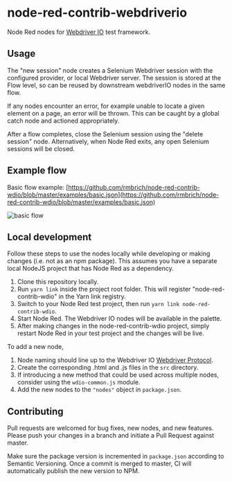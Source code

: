 # node-red-contrib-webdriverio

Node Red nodes for [Webdriver IO](https://webdriver.io) test framework.

## Usage

The "new session" node creates a Selenium Webdriver session with the configured provider, or local Webdriver server. The session is stored at the Flow level, so can be reused by downstream webdriverIO nodes in the same flow.

If any nodes encounter an error, for example unable to locate a given element on a page, an error will be thrown. This can be caught by a global catch node and actioned appropriately.

After a flow completes, close the Selenium session using the "delete session" node. Alternatively, when Node Red exits, any open Selenium sessions will be closed.

## Example flow

Basic flow example: [https://github.com/rmbrich/node-red-contrib-wdio/blob/master/examples/basic.json](https://github.com/rmbrich/node-red-contrib-wdio/blob/master/examples/basic.json)

![basic flow](https://raw.githubusercontent.com/rmbrich/node-red-contrib-wdio/master/examples/basic.png)

## Local development

Follow these steps to use the nodes locally while developing or making changes (i.e. not as an npm package). This assumes you have a separate local NodeJS project that has Node Red as a dependency.

1. Clone this repository locally.
2. Run `yarn link` inside the project root folder. This will register "node-red-contrib-wdio" in the Yarn link registry.
3. Switch to your Node Red test project, then run `yarn link node-red-contrib-wdio`.
4. Start Node Red. The Webdriver IO nodes will be available in the palette.
5. After making changes in the node-red-contrib-wdio project, simply restart Node Red in your test project and the changes will be live.

To add a new node,

1. Node naming should line up to the Webdriver IO [Webdriver Protocol](https://webdriver.io/docs/api/webdriver.html).
2. Create the corresponding .html and .js files in the `src` directory.
3. If introducing a new method that could be used across multiple nodes, consider using the `wdio-common.js` module.
4. Add the new nodes to the `"nodes"` object in `package.json`.

## Contributing

Pull requests are welcomed for bug fixes, new nodes, and new features. Please push your changes in a branch and initiate a Pull Request against master.

Make sure the package version is incremented in `package.json` according to Semantic Versioning. Once a commit is merged to master, CI will automatically publish the new version to NPM.
